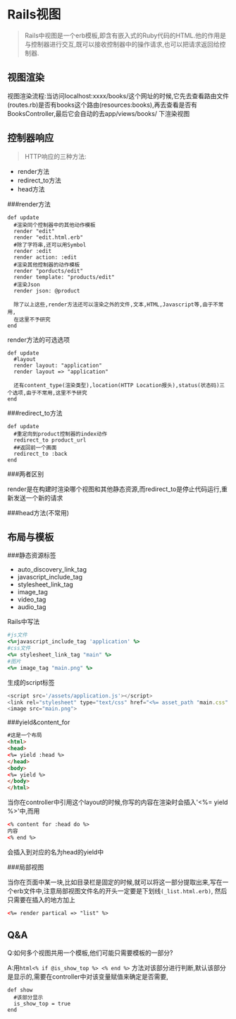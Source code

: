 Rails视图
=========
>Rails中视图是一个erb模板,即含有嵌入式的Ruby代码的HTML.他的作用是与控制器进行交互,既可以接收控制器中的操作请求,也可以把请求返回给控制器.

视图渲染
--------

视图渲染流程:当访问localhost:xxxx/books/这个网址的时候,它先去查看路由文件(routes.rb)是否有books这个路由(resources:books),再去查看是否有BooksController,最后它会自动的去app/views/books/
下渲染视图

控制器响应
----------

>HTTP响应的三种方法:
*   render方法
*   redirect_to方法
*   head方法

###render方法

```rails
def update
  #渲染同个控制器中的其他动作模板
  render "edit"
  render "edit.html.erb"
  #除了字符串,还可以用Symbol
  render :edit
  render action: :edit
  #渲染其他控制器的动作模板
  render "porducts/edit"
  render template: "products/edit"
  #渲染Json
  render json: @product

  除了以上这些,render方法还可以渲染之外的文件,文本,HTML,Javascript等,由于不常用,
  在这里不予研究
end
```

render方法的可选选项
```rails
def update
  #layout
  render layout: "application"
  render layout => "application"

  还有content_type(渲染类型),location(HTTP Location报头),status(状态码)三个选项,由于不常用,这里不予研究
end
```
###redirect_to方法
```rails
def update
  #重定向到product控制器的index动作
  redirect_to product_url
  ##返回前一个画面
  redirect_to :back
end
```
###两者区别

render是在构建时渲染哪个视图和其他静态资源,而redirect_to是停止代码运行,重新发送一个新的请求

###head方法(不常用)


布局与模板
----------

###静态资源标签
*  auto_discovery_link_tag
*  javascript_include_tag
*  stylesheet_link_tag
*  image_tag
*  video_tag
*  audio_tag

Rails中写法
```ruby
#js文件
<%=javascript_include_tag 'application' %>
#css文件
<%= stylesheet_link_tag "main" %>
#图片
<%= image_tag "main.png" %>
```
生成的script标签
```javascript
<script src='/assets/application.js'></script>
<link rel="stylesheet" type="text/css" href="<%= asset_path "main.css"  %>">
<image src="main.png">
```

###yield&content_for

```html
#这是一个布局
<html>
<head>
<%= yield :head %>
</head>
<body>
<%= yield %>
</body>
</html>
```

当你在controller中引用这个layout的时候,你写的内容在渲染时会插入'<%= yield %>'中,而用
```html
<% content for :head do %>
内容
<% end %>
```
会插入到对应的名为head的yield中

###局部视图

当你在页面中某一块,比如目录栏是固定的时候,就可以将这一部分提取出来,写在一个erb文件中,注意局部视图文件名的开头一定要是下划线`(_list.html.erb)`,
然后只需要在插入的地方加上
```html
<%= render partical => "list" %>
```

Q&A
---
Q:如何多个视图共用一个模板,他们可能只需要模板的一部分?

A:用```html<% if @is_show_top %> <% end %>``` 方法对该部分进行判断,默认该部分是显示的,需要在controller中对该变量赋值来确定是否需要,
```rails
def show
  #该部分显示
  is_show_top = true
end
```
